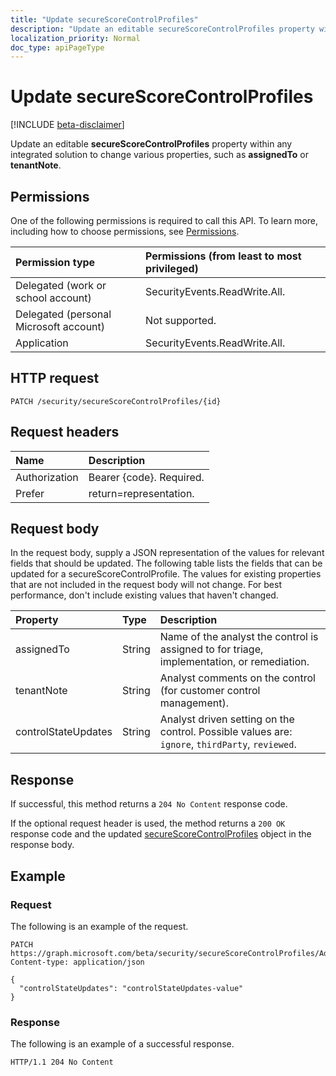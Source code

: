 ```yaml
---
title: "Update secureScoreControlProfiles"
description: "Update an editable secureScoreControlProfiles property within any integrated solution to change various properties, such as assignedTo or tenantNote."
localization_priority: Normal
doc_type: apiPageType
---
```


# Update secureScoreControlProfiles

 [!INCLUDE [beta-disclaimer](../../includes/beta-disclaimer.md)]

Update an editable **secureScoreControlProfiles** property within any integrated solution to change various properties, such as **assignedTo** or **tenantNote**.

## Permissions

One of the following permissions is required to call this API. To learn more, including how to choose permissions, see [Permissions](/graph/permissions-reference).

|Permission type      | Permissions (from least to most privileged)              |
|:--------------------|:---------------------------------------------------------|
|Delegated (work or school account) |   SecurityEvents.ReadWrite.All.  |
|Delegated (personal Microsoft account) |  Not supported.  |
|Application | SecurityEvents.ReadWrite.All. |

## HTTP request

<!-- { "blockType": "ignored" } -->

```http
PATCH /security/secureScoreControlProfiles/{id}
```

## Request headers

| Name       | Description|
|:-----------|:-----------|
| Authorization  | Bearer {code}. Required.|
|Prefer | return=representation. |

## Request body

In the request body, supply a JSON representation of the values for relevant fields that should be updated. The following table lists the fields that can be updated for a secureScoreControlProfile. The values for existing properties that are not included in the request body will not change. For best performance, don't include existing values that haven't changed.

| Property   | Type |Description|
|:---------------|:--------|:----------|
|assignedTo|String|Name of the analyst the control is assigned to for triage, implementation, or remediation.|
|tenantNote|String|Analyst comments on the control (for customer control management).|
|controlStateUpdates| String|Analyst driven setting on the control. Possible values are: `ignore`, `thirdParty`, `reviewed`.|


## Response

If successful, this method returns a `204 No Content` response code.

If the optional request header is used, the method returns a `200 OK` response code and the updated [secureScoreControlProfiles](../resources/securescorecontrolprofiles.md) object in the response body.

## Example

### Request

The following is an example of the request.
<!-- {
  "blockType": "request",
  "name": "securescorecontrolprofiles_update"
}-->

```http
PATCH https://graph.microsoft.com/beta/security/secureScoreControlProfiles/AdminMFA
Content-type: application/json

{
  "controlStateUpdates": "controlStateUpdates-value"
}
```

### Response

The following is an example of a successful response.
<!-- {
  "blockType": "response",
  "truncated": true,
  "@odata.type": "microsoft.graph.secureScoreControlProfile"
} -->

```http
HTTP/1.1 204 No Content
```




<!--
{
  "type": "#page.annotation",
  "description": "Update secureScoreControlProfiles",
  "keywords": "",
  "section": "documentation",
  "tocPath": "",
  "suppressions": []
}
-->
